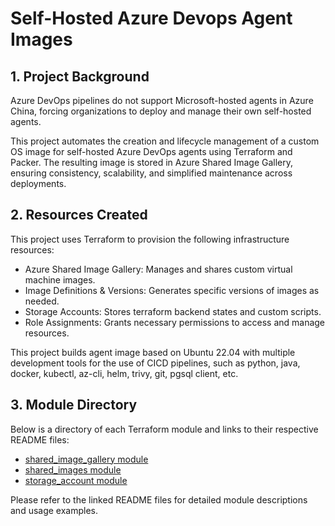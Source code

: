 # Self-Hosted Azure Devops Agent Images

## 1. Project Background

Azure DevOps pipelines do not support Microsoft-hosted agents in Azure China, forcing organizations to deploy and manage their own self-hosted agents.

This project automates the creation and lifecycle management of a custom OS image for self-hosted Azure DevOps agents using Terraform and Packer. The resulting image is stored in Azure Shared Image Gallery, ensuring consistency, scalability, and simplified maintenance across deployments.

## 2. Resources Created
This project uses Terraform to provision the following infrastructure resources:
- Azure Shared Image Gallery: Manages and shares custom virtual machine images.
- Image Definitions & Versions: Generates specific versions of images as needed.
- Storage Accounts: Stores terraform backend states and custom scripts.
- Role Assignments: Grants necessary permissions to access and manage resources.

This project builds agent image based on Ubuntu 22.04 with multiple development tools for the use of CICD pipelines, such as python, java, docker, kubectl, az-cli, helm, trivy, git, pgsql client, etc.

## 3. Module Directory
Below is a directory of each Terraform module and links to their respective README files:
- [shared_image_gallery module](./modules/shared_image_gallery/README.md)
- [shared_images module](./modules/shared_images/README.md)
- [storage_account module](./modules/storage_account/README.md)

Please refer to the linked README files for detailed module descriptions and usage examples.